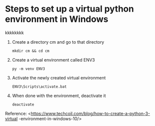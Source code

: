 # Steps to set up a virtual python environment in Windows

kkkkkkkk



1. Create a directory cm and go to that directory

    ``mkdir cm && cd cm``

2. Create a virtual environment called ENV3

    ``py -m venv ENV3``

3. Activate the newly created virtual environment

    ``ENV3\Scripts\activate.bat``

4. When done with the environment, deactivate it

    ``deactivate``

Reference: <https://www.techcoil.com/blog/how-to-create-a-python-3-virtual
-environment-in-windows-10/>
